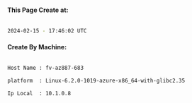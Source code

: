 
   
#### This Page Create at:

```bash

2024-02-15 - 17:46:02 UTC

```

#### Create By Machine:

```bash

Host Name : fv-az887-683

platform  : Linux-6.2.0-1019-azure-x86_64-with-glibc2.35

Ip Local  : 10.1.0.8

```

